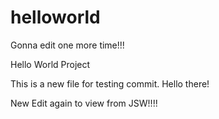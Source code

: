 # helloworld
Gonna edit one more time!!!

Hello World Project

This is a new file for testing commit.
Hello there!

New Edit again to view from JSW!!!!
